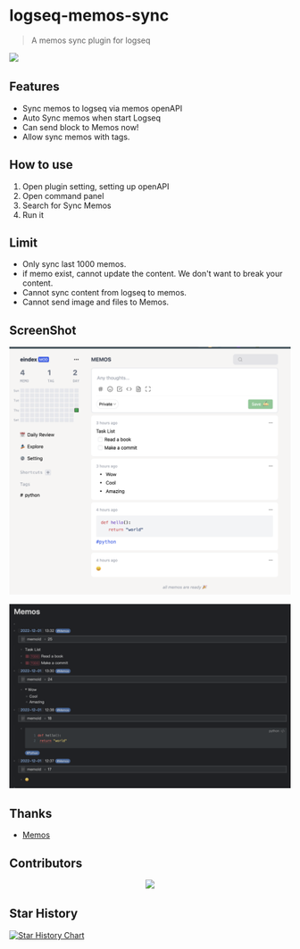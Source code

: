 # logseq-memos-sync

> A memos sync plugin for logseq

<a href="https://www.buymeacoffee.com/eindex"><img src="https://img.buymeacoffee.com/button-api/?text=Buy me a coffee&emoji=&slug=eindex&button_colour=40DCA5&font_colour=ffffff&font_family=Cookie&outline_colour=000000&coffee_colour=FFDD00" /></a>

## Features

- Sync memos to logseq via memos openAPI
- Auto Sync memos when start Logseq
- Can send block to Memos now!
- Allow sync memos with tags.

## How to use

1. Open plugin setting, setting up openAPI
2. Open command panel
3. Search for Sync Memos
4. Run it

## Limit

- Only sync last 1000 memos.
- if memo exist, cannot update the content. We don't want to break your content.
- Cannot sync content from logseq to memos.
- Cannot send image and files to Memos.

## ScreenShot

![](docs/memos.png)

![](docs/logseq.png)

## Thanks

- [Memos](https://github.com/usememos/memos)

## Contributors

<p align="center">
    <a href="https://github.com/eindex/logseq-memos-sync/graphs/contributors">
        <img src="https://contrib.rocks/image?repo=eindex/logseq-memos-sync&max=300&columns=14"/></a>
</p>

## Star History

[![Star History Chart](https://api.star-history.com/svg?repos=eindex/logseq-memos-sync&type=Date)](https://star-history.com/#eindex/logseq-memos-sync&Date)
